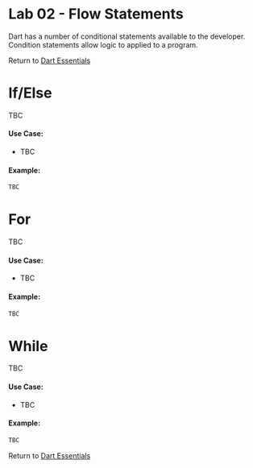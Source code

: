 # Lab 02 - Flow Statements 

Dart has a number of conditional statements available to the developer.
Condition statements allow logic to applied to a program.

Return to [Dart Essentials](https://github.com/rosera/flutter_workshop/tree/main/dart)

# If/Else 

 TBC

#### Use Case:

* TBC 

#### Example: 
```dart
TBC 
```

# For

TBC

#### Use Case:

* TBC

#### Example: 

```dart
TBC
```

# While

TBC 

#### Use Case:

* TBC

#### Example: 

```dart
TBC 
```


Return to [Dart Essentials](https://github.com/rosera/flutter_workshop/tree/main/dart)
